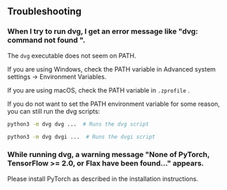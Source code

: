 ## Troubleshooting

### <a id="command-not-found" /> When I try to run dvg, I get an error message like "dvg: command not found ".

The `dvg` executable does not seem on PATH.

If you are using Windows, check the PATH variable in Advanced system settings -> Environment Variables.

If you are using macOS, check the PATH variable in `.zprofile` .

If you do not want to set the PATH environment variable for some reason, you can still run the dvg scripts:

```sh
python3 -m dvg dvg ...  # Runs the dvg script
```

```sh
python3 -m dvg dvgi ...  # Runs the dvgi script
```

### <a id="none-of-pytorch" /> While running dvg, a warning message "None of PyTorch, TensorFlow >= 2.0, or Flax have been found..." appears.

Please install PyTorch as described in the installation instructions.

